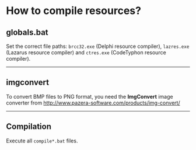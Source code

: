 # How to compile resources?

## globals.bat

Set the correct file paths: `brcc32.exe` (Delphi resource compiler), `lazres.exe` (Lazarus resource compiler) and `ctres.exe` (CodeTyphon resource compiler).

---

## imgconvert

To convert BMP files to PNG format, you need the **ImgConvert** image converter from http://www.pazera-software.com/products/img-convert/

---

## Compilation

Execute all `compile*.bat` files.

